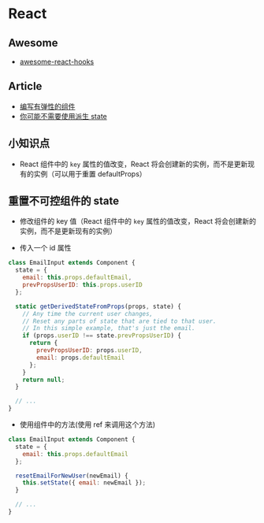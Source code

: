 # React

## Awesome

- [awesome-react-hooks](https://github.com/rehooks/awesome-react-hooks)

## Article

- [编写有弹性的组件](https://overreacted.io/zh-hans/writing-resilient-components/)
- [你可能不需要使用派生 state](https://zh-hans.reactjs.org/blog/2018/06/07/you-probably-dont-need-derived-state.html)

## 小知识点

- React 组件中的 `key` 属性的值改变，React 将会创建新的实例，而不是更新现有的实例（可以用于重置 defaultProps）

## 重置不可控组件的 state

- 修改组件的 key 值（React 组件中的 `key` 属性的值改变，React 将会创建新的实例，而不是更新现有的实例）

- 传入一个 id 属性

```js
class EmailInput extends Component {
  state = {
    email: this.props.defaultEmail,
    prevPropsUserID: this.props.userID
  };

  static getDerivedStateFromProps(props, state) {
    // Any time the current user changes,
    // Reset any parts of state that are tied to that user.
    // In this simple example, that's just the email.
    if (props.userID !== state.prevPropsUserID) {
      return {
        prevPropsUserID: props.userID,
        email: props.defaultEmail
      };
    }
    return null;
  }

  // ...
}
```

- 使用组件中的方法(使用 ref 来调用这个方法)

```js
class EmailInput extends Component {
  state = {
    email: this.props.defaultEmail
  };

  resetEmailForNewUser(newEmail) {
    this.setState({ email: newEmail });
  }

  // ...
}
```
